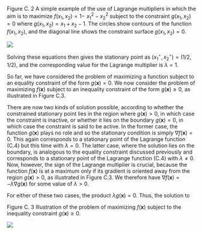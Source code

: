 Figure C. 2 A simple example of the use of Lagrange multipliers in which the aim is to maximize $f\left(x_{1}, x_{2}\right)=1-$ $x_{1}^{2}-x_{2}^{2}$ subject to the constraint $g\left(x_{1}, x_{2}\right)=0$ where $g\left(x_{1}, x_{2}\right)=x_{1}+x_{2}-1$. The circles show contours of the function $f\left(x_{1}, x_{2}\right)$, and the diagonal line shows the constraint surface $g\left(x_{1}, x_{2}\right)=0$.

![](https://cdn.mathpix.com/cropped/2024_05_26_ffad232c340143af6219g-1.jpg?height=469&width=515&top_left_y=212&top_left_x=1130)

Solving these equations then gives the stationary point as $\left(x_{1}^{\star}, x_{2}^{\star}\right)=(1 / 2,1 / 2)$, and the corresponding value for the Lagrange multiplier is $\lambda=1$.

So far, we have considered the problem of maximizing a function subject to an equality constraint of the form $g(\mathbf{x})=0$. We now consider the problem of maximizing $f(\mathbf{x})$ subject to an inequality constraint of the form $g(\mathbf{x}) \geqslant 0$, as illustrated in Figure C.3.

There are now two kinds of solution possible, according to whether the constrained stationary point lies in the region where $g(\mathbf{x})>0$, in which case the constraint is inactive, or whether it lies on the boundary $g(\mathbf{x})=0$, in which case the constraint is said to be active. In the former case, the function $g(\mathbf{x})$ plays no role and so the stationary condition is simply $\nabla f(\mathbf{x})=0$. This again corresponds to a stationary point of the Lagrange function (C.4) but this time with $\lambda=0$. The latter case, where the solution lies on the boundary, is analogous to the equality constraint discussed previously and corresponds to a stationary point of the Lagrange function (C.4) with $\lambda \neq 0$. Now, however, the sign of the Lagrange multiplier is crucial, because the function $f(\mathbf{x})$ is at a maximum only if its gradient is oriented away from the region $g(\mathbf{x})>0$, as illustrated in Figure C.3. We therefore have $\nabla f(\mathbf{x})=-\lambda \nabla g(\mathbf{x})$ for some value of $\lambda>0$.

For either of these two cases, the product $\lambda g(\mathbf{x})=0$. Thus, the solution to

Figure C. 3 Illustration of the problem of maximizing $f(\mathbf{x})$ subject to the inequality constraint $g(\mathbf{x}) \geqslant 0$.

![](https://cdn.mathpix.com/cropped/2024_05_26_ffad232c340143af6219g-1.jpg?height=511&width=611&top_left_y=1591&top_left_x=1033)
